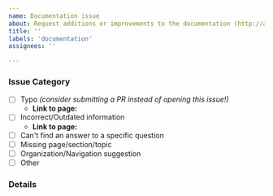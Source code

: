 ```yaml
---
name: Documentation issue
about: Request additions or improvements to the documentation (http://aka.ms/fluid)
title: ''
labels: 'documentation'
assignees: ''

---
```


<!-- For typos or other small issues, please consider submitting a PR instead of an issue -->
<!-- See the "Edit this page" link at the bottom of the page in the docs -->

### Issue Category

- [ ] Typo _(consider submitting a PR instead of opening this issue!)_
  - **Link to page:**
- [ ] Incorrect/Outdated information
  - **Link to page:**
- [ ] Can't find an answer to a specific question
- [ ] Missing page/section/topic
- [ ] Organization/Navigation suggestion
- [ ] Other

### Details
<!-- Please put specific details about the typo, error, missing info, suggestion, etc here-->


<!-- By filing an Issue, you are expected to comply with the Code of Conduct: https://github.com/microsoft/FluidFramework/blob/master/CODE_OF_CONDUCT.md -->

<!-- Lastly, be sure to preview your issue before saving. Thanks! -->
